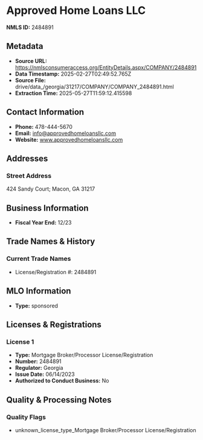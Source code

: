 # Approved Home Loans LLC

**NMLS ID:** 2484891

## Metadata
- **Source URL:** https://nmlsconsumeraccess.org/EntityDetails.aspx/COMPANY/2484891
- **Data Timestamp:** 2025-02-27T02:49:52.765Z
- **Source File:** drive/data_/georgia/31217/COMPANY/COMPANY_2484891.html
- **Extraction Time:** 2025-05-27T11:59:12.415598

## Contact Information
- **Phone:** 478-444-5670
- **Email:** info@approvedhomeloansllc.com
- **Website:** www.approvedhomeloansllc.com

## Addresses
### Street Address
424 Sandy Court; Macon, GA 31217

## Business Information
- **Fiscal Year End:** 12/23

## Trade Names & History
### Current Trade Names
- License/Registration #: 2484891

## MLO Information
- **Type:** sponsored

## Licenses & Registrations

### License 1
- **Type:** Mortgage Broker/Processor License/Registration
- **Number:** 2484891
- **Regulator:** Georgia
- **Issue Date:** 06/14/2023
- **Authorized to Conduct Business:** No

## Quality & Processing Notes
### Quality Flags
- unknown_license_type_Mortgage Broker/Processor License/Registration
